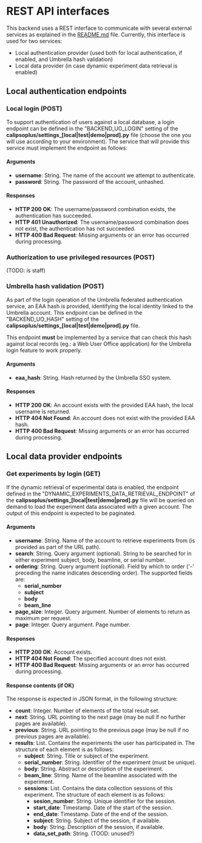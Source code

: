 # REST API interfaces

This backend uses a REST interface to communicate with several external services as explained in the [README.md](README.md) file. Currently, this interface is used for two services:

*  Local authentication provider (used both for local authentication, if enabled, and Umbrella hash validation)
*  Local data provider (in case dynamic experiment data retrieval is enabled)

## Local authentication endpoints
### Local login (POST)
To support authentication of users against a local database, a login endpoint can be defined in the "BACKEND_UO_LOGIN" setting of the **calipsoplus/settings_[local|test|demo|prod].py** file (choose the one you will use according to your environment). The service that will provide this service must implement the endpoint as follows:

#### Arguments

*  **username**: String. The name of the account we attempt to authenticate.
*  **password**: String. The password of the account, unhashed.

#### Responses

*  **HTTP 200 OK**: The username/password combination exists, the authentication has succeeded.
*  **HTTP 401 Unauthorized**: The username/password combination does not exist, the authentication has not succeeded.
*  **HTTP 400 Bad Request**: Missing arguments or an error has occurred during processing.

### Authorization to use privileged resources (POST)
(TODO: is staff)

### Umbrella hash validation (POST)
As part of the login operation of the Umbrella federated authentication service, an EAA hash is provided, identifying the local identity linked to the Umbrella account. This endpoint can be defined in the "BACKEND_UO_HASH" setting of the **calipsoplus/settings_[local|test|demo|prod].py** file. 

This endpoint **must** be implemented by a service that can check this hash against local records (eg.: a Web User Office application) for the Umbrella login feature to work properly.

#### Arguments
*  **eaa_hash**: String. Hash returned by the Umbrella SSO system.

#### Responses

*  **HTTP 200 OK**: An account exists with the provided EAA hash, the local username is returned.
*  **HTTP 404 Not Found**: An account does not exist with the provided EAA hash.
*  **HTTP 400 Bad Request**: Missing arguments or an error has occurred during processing.

## Local data provider endpoints
### Get experiments by login (GET)
If the dynamic retrieval of experimental data is enabled, the endpoint defined in the "DYNAMIC_EXPERIMENTS_DATA_RETRIEVAL_ENDPOINT" of the **calipsoplus/settings_[local|test|demo|prod].py** file will be queried on demand to load the experiment data associated with a given account. The output of this endpoint is expected to be paginated.

#### Arguments
*  **username**: String. Name of the account to retrieve experiments from (is provided as part of the URL path).
*  **search**: String. Query argument (optional). String to be searched for in either experiment subject, body, beamline, or serial number.
*  **ordering**: String. Query argument (optional). Field by which to order ('-' preceding the name indicates descending order). The supported fields are:
    *  **serial_number**
    *  **subject**
    *  **body**
    *  **beam_line**
*  **page_size**: Integer. Query argument. Number of elements to return as maximum per request.
*  **page**: Integer. Query argument. Page number.

#### Responses

*  **HTTP 200 OK**: Account exists.
*  **HTTP 404 Not Found**: The specified account does not exist.
*  **HTTP 400 Bad Request**: Missing arguments or an error has occurred during processing.

#### Response contents (if OK)
The response is expected in JSON format, in the following structure:
*  **count**: Integer. Number of elements of the total result set.
*  **next**: String. URL pointing to the next page (may be null if no further pages are available).
*  **previous**: String. URL pointing to the previous page (may be null if no previous pages are available).
*  **results**: List. Contains the experiments the user has participated in. The structure of each element is as follows:
    *  **subject**: String. Title or subject of the experiment.
    *  **serial_number**: String. Identifier of the experiment (must be unique).
    *  **body**: String. Abstract or description of the experiment.
    *  **beam_line**: String. Name of the beamline associated with the experiment.
    *  **sessions**: List. Contains the data collection sessions of this experiment. The structure of each element is as follows:
        *  **sesion_number**: String. Unique identifier for the session.
        *  **start_date**: Timestamp. Date of the start of the session.
        *  **end_date**: Timestamp. Date of the end of the session.
        *  **subject**: String. Subject of the session, if available.
        *  **body**: String. Description of the session, if available.
        *  **data_set_path**: String. (TOOD: unused?)